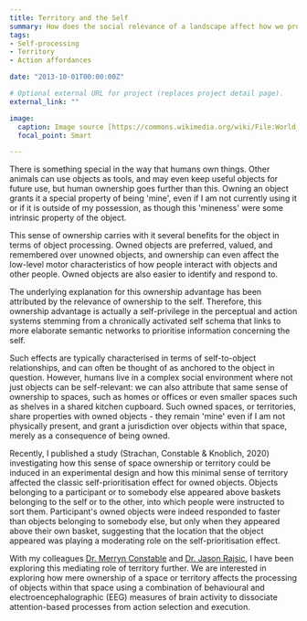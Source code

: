 ```yaml
---
title: Territory and the Self
summary: How does the social relevance of a landscape affect how we process objects?
tags:
- Self-processing
- Territory
- Action affordances

date: "2013-10-01T00:00:00Z"

# Optional external URL for project (replaces project detail page).
external_link: ""

image:
  caption: Image source [https://commons.wikimedia.org/wiki/File:World_Map.jpg]
  focal_point: Smart

---
```


There is something special in the way that humans own things. Other animals can use objects as tools, and may even keep useful objects for future use, but human ownership goes further than this. Owning an object grants it a special property of being 'mine', even if I am not currently using it or if it is outside of my possession, as though this 'mineness' were some intrinsic property of the object.

This sense of ownership carries with it several benefits for the object in terms of object processing. Owned objects are preferred, valued, and remembered over unowned objects, and ownership can even affect the low-level motor characteristics of how people interact with objects and other people. Owned objects are also easier to identify and respond to.

The underlying explanation for this ownership advantage has been attributed by the relevance of ownership to the self. Therefore, this ownership advantage is actually a self-privilege in the perceptual and action systems stemming from a chronically activated self schema that links to more elaborate semantic networks to prioritise information concerning the self. 

Such effects are typically characterised in terms of self-to-object relationships, and can often be thought of as anchored to the object in question. However, humans live in a complex social environment where not just objects can be self-relevant: we can also attribute that same sense of ownership to spaces, such as homes or offices or even smaller spaces such as shelves in a shared kitchen cupboard. Such owned spaces, or territories, share properties with owned objects - they remain 'mine' even if I am not physically present, and grant a jurisdiction over objects within that space, merely as a consequence of being owned. 

Recently, I published a study (Strachan, Constable & Knoblich, 2020) investigating how this sense of space ownership or territory could be induced in an experimental design and how this minimal sense of territory affected the classic self-prioritisation effect for owned objects. Objects belonging to a participant or to somebody else appeared above baskets belonging to the self or to the other, into which people were instructed to sort them. Participant's owned objects were indeed responded to faster than objects belonging to somebody else, but only when they appeared above their own basket, suggesting that the location that the object appeared was playing a moderating role on the self-prioritisation effect. 

With my colleagues [Dr. Merryn Constable](https://merryndconstable.com) and [Dr. Jason Rajsic](http://jasonrajsic.com/), I have been exploring this mediating role of territory further. We are interested in exploring how mere ownership of a space or territory affects the processing of objects within that space using a combination of behavioural and electroencephalographic (EEG) measures of brain activity to dissociate attention-based processes from action selection and execution.
